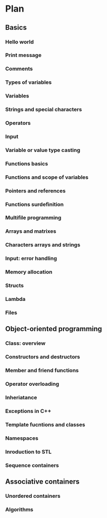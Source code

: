 # Plan

## Basics

### Hello world

### Print message

### Comments

### Types of variables

### Variables

### Strings and special characters

### Operators

### Input

### Variable or value type casting

### Functions basics

### Functions and scope of variables

### Pointers and references

### Functions surdefinition

### Multifile programming

### Arrays and matrixes

### Characters arrays and strings

### Input: error handling

### Memory allocation

### Structs

### Lambda

### Files

## Object-oriented programming

### Class: overview

### Constructors and destructors

### Member and friend functions

### Operator overloading

### Inheriatance

### Exceptions in C++

### Template fucntions and classes

### Namespaces

### Inroduction to STL

### Sequence containers

## Associative containers

### Unordered containers

### Algorithms
